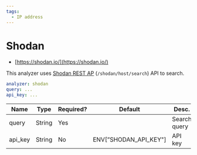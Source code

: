 ```yaml
---
tags:
  - IP address
---
```


# Shodan

- [https://shodan.io/](https://shodan.io/)

This analyzer uses [Shodan REST AP](https://developer.shodan.io/api) (`/shodan/host/search`) API to search.

```yaml
analyzer: shodan
query: ...
api_key: ...
```

| Name    | Type   | Required? | Default               | Desc.        |
| ------- | ------ | --------- | --------------------- | ------------ |
| query   | String | Yes       |                       | Search query |
| api_key | String | No        | ENV[”SHODAN_API_KEY"] | API key      |
